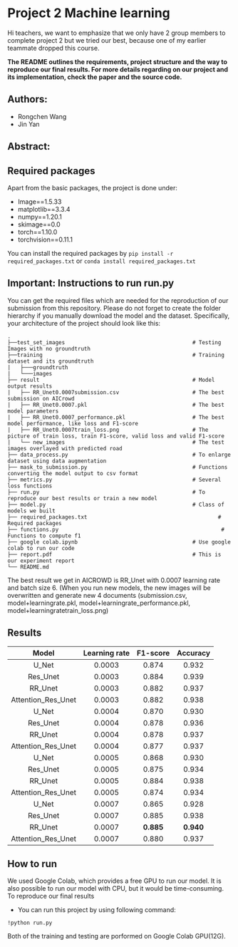 # Project 2 Machine learning 

Hi teachers, we want to emphasize that we only have 2 group members to complete project 2 but we tried our best, because one of my earlier teammate dropped this course.

**The README outlines the requirements, project structure and the way to reproduce our final results. For more details regarding on our project and its implementation, check the paper and the source code.**

## Authors:
- Rongchen Wang
- Jin Yan


## Abstract:



## Required packages
Apart from the basic packages, the project is done under:  
- Image==1.5.33  
- matplotlib==3.3.4  
- numpy==1.20.1  
- skimage==0.0  
- torch==1.10.0  
- torchvision==0.11.1


You can install the required packages by `pip install -r required_packages.txt` or `conda install required_packages.txt`
 
## Important: Instructions to run run.py
You can get the required files which are needed for the reproduction of our submission from this repository. Please do not forget to create the folder hierarchy if you manually download the model and the dataset. Specifically, your architecture of the project should look like this:

```
.
├──test_set_images                                        # Testing Images with no groundtruth
├──training                                               # Training dataset and its groundtruth
|   ├───groundtruth
|   └───images
├── result                                                # Model output results
|   ├── RR_Unet0.0007submission.csv                       # The best submission on AICrowd
|   ├── RR_Unet0.0007.pkl                                 # The best model parameters
|   ├── RR_Unet0.0007_performance.pkl                     # The best model performance, like loss and F1-score
|   ├── RR_Unet0.0007train_loss.png                       # The picture of train loss, train F1-score, valid loss and valid F1-score
|   └── new_images                                        # The test images overlayed with predicted road
├── data_process.py                                       # To enlarge dataset using data augmentation
├── mask_to_submission.py                                 # Functions converting the model output to csv format
├── metrics.py                                            # Several loss functions 
├── run.py                                                # To reproduce our best results or train a new model
├── model.py                                              # Class of models we built
├── required_packages.txt			                              # Required packages
├── functions.py			                                       # Functions to compute f1
├── google colab.ipynb                                    # Use google colab to run our code
├── report.pdf                                            # This is our experiment report
└── README.md
```
The best result we get in AICROWD is RR_Unet with 0.0007 learning rate and batch size 6.
(When you run new models, the new images will be overwritten and generate new 4 documents (submission.csv, model+learningrate.pkl, model+learningrate_performance.pkl, model+learningratetrain_loss.png)
## Results

|Model   |   Learning rate |    F1-score   |   Accuracy|
| :-----:| :----: | :----: |:----: |
|U_Net    |  0.0003   |         0.874  |       0.932|
|Res_Unet |  0.0003   |         0.884   |      0.939|
|RR_Unet  |  0.0003   |         0.882   |      0.937|
|Attention_Res_Unet| 0.0003  |  0.882     |    0.938|
|U_Net   |   0.0004  |          0.870  |       0.930|
|Res_Unet   |0.0004          |  0.878    |     0.936|
|RR_Unet |   0.0004  |          0.878   |      0.937|
|Attention_Res_Unet | 0.0004 |  0.877   |      0.937|
|U_Net   |   0.0005  |          0.868   |      0.930|
|Res_Unet|   0.0005  |          0.875   |      0.934|
|RR_Unet|    0.0005  |          0.884   |     0.938 |
|Attention_Res_Unet|  0.0005  |  0.874	 |      0.934|
|U_Net |     0.0007|            0.865	|       0.928|
|Res_Unet|   0.0007  |          0.885	|       0.938|
|RR_Unet |   0.0007   |         **0.885**	 |      **0.940** |
|Attention_Res_Unet|  0.0007 |  0.880	 |      0.937|
     
## How to run
We used Google Colab, which provides a free GPU to run our model. It is also possible to run our model with CPU, but it would be time-consuming.   
To reproduce our final results
- You can run this project by using following command:
```
!python run.py
```
Both of the training and testing are porformed on Google Colab GPU(12G). 

